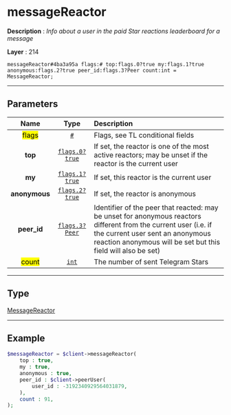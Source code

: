 # messageReactor

**Description** : *Info about a user in the paid Star reactions leaderboard for a message*

**Layer** : 214

```tl
messageReactor#4ba3a95a flags:# top:flags.0?true my:flags.1?true anonymous:flags.2?true peer_id:flags.3?Peer count:int = MessageReactor;
```

---

## Parameters

| Name | Type | Description |
| :---: | :---: | :--- |
| <mark>flags</mark> | [`#`](type/#) | Flags, see TL conditional fields |
| **top** | [`flags.0?true`](type/true) | If set, the reactor is one of the most active reactors; may be unset if the reactor is the current user |
| **my** | [`flags.1?true`](type/true) | If set, this reactor is the current user |
| **anonymous** | [`flags.2?true`](type/true) | If set, the reactor is anonymous |
| **peer_id** | [`flags.3?Peer`](type/Peer) | Identifier of the peer that reacted: may be unset for anonymous reactors different from the current user (i.e. if the current user sent an anonymous reaction anonymous will be set but this field will also be set) |
| <mark>count</mark> | [`int`](type/int) | The number of sent Telegram Stars |

---

## Type

[MessageReactor](type/MessageReactor)

---

## Example

```php
$messageReactor = $client->messageReactor(
	top : true,
	my : true,
	anonymous : true,
	peer_id : $client->peerUser(
		user_id : -3192340929564031879,
	),
	count : 91,
);
```